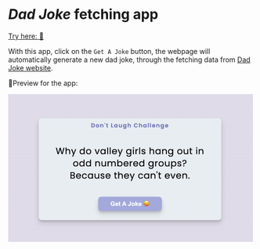 # **_Dad Joke_** fetching app

[Try here: 🔗](https://fanpeng-l.github.io/js-dad-joke-app/)

With this app, click on the `Get A Joke` button, the webpage will automatically generate a new dad joke, through the fetching data from [Dad Joke website](https://icanhazdadjoke.com/).

👀Preview for the app:

<img src="preview.gif" width="500" alt="preview">
